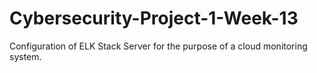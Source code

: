 # Cybersecurity-Project-1-Week-13
Configuration of ELK Stack Server for the purpose of a cloud monitoring system.
